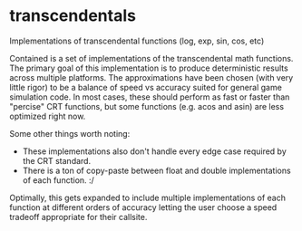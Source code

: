 # transcendentals
Implementations of transcendental functions (log, exp, sin, cos, etc)

Contained is a set of implementations of the transcendental math functions. The primary goal of this implementation is to produce deterministic results across multiple platforms. The approximations have been chosen (with very little rigor) to be a balance of speed vs accuracy suited for general game simulation code. In most cases, these should perform as fast or faster than "percise" CRT functions, but some functions (e.g. acos and asin) are less optimized right now. 

Some other things worth noting:
* These implementations also don't handle every edge case required by the CRT standard.
* There is a ton of copy-paste between float and double implementations of each function. :/

Optimally, this gets expanded to include multiple implementations of each function at different orders of accuracy letting the user choose a speed tradeoff appropriate for their callsite.
